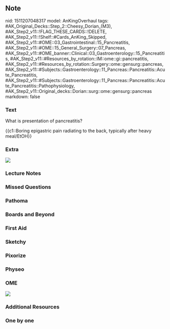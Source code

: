 ## Note
nid: 1511207048317
model: AnKingOverhaul
tags: #AK_Original_Decks::Step_2::Cheesy_Dorian_(M3), #AK_Step2_v11::!FLAG_THESE_CARDS::!DELETE, #AK_Step2_v11::!Shelf::#Cards_AnKing_Skipped, #AK_Step2_v11::#OME::03_Gastrointestinal::15_Pancreatitis, #AK_Step2_v11::#OME::15_General_Surgery::07_Pancreas, #AK_Step2_v11::#OME_banner::Clinical::03_Gastroenterology::15_Pancreatitis, #AK_Step2_v11::#Resources_by_rotation::IM::ome::gi::pancreatitis, #AK_Step2_v11::#Resources_by_rotation::Surgery::ome::gensurg::pancreas, #AK_Step2_v11::#Subjects::Gastroenterology::11_Pancreas::Pancreatitis::Acute_Pancreatitis, #AK_Step2_v11::#Subjects::Gastroenterology::11_Pancreas::Pancreatitis::Acute_Pancreatitis::Pathophysiology, #AK_Step2_v11::Original_decks::Dorian::surg::ome::gensurg::pancreas
markdown: false

### Text
What is presentation of pancreatitis?
<div>
  {{c1::Boring epigastric pain radiating to the back, typically
  after heavy meal/EtOH}}
</div>

### Extra
<img src="paste-9659381448705.jpg">

### Lecture Notes


### Missed Questions


### Pathoma


### Boards and Beyond


### First Aid


### Sketchy


### Pixorize


### Physeo


### OME
<div class="ome-widget">
  <a href=
  "https://onlinemeded.org/spa/gastroenterology/pancreatitis/acquire?ref=anki">
  <img src="_OME_AnkiFlashcards_Lesson_4.png"></a>
</div>

### Additional Resources


### One by one

